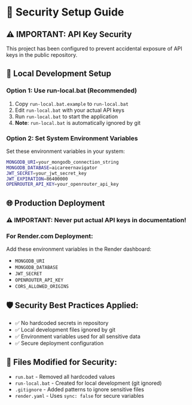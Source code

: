 # 🔐 Security Setup Guide

## ⚠️ IMPORTANT: API Key Security

This project has been configured to prevent accidental exposure of API keys in the public repository.

## 🚀 Local Development Setup

### Option 1: Use run-local.bat (Recommended)
1. Copy `run-local.bat.example` to `run-local.bat`
2. Edit `run-local.bat` with your actual API keys
3. Run `run-local.bat` to start the application
4. **Note**: `run-local.bat` is automatically ignored by git

### Option 2: Set System Environment Variables
Set these environment variables in your system:
```bash
MONGODB_URI=your_mongodb_connection_string
MONGODB_DATABASE=aicareernavigator
JWT_SECRET=your_jwt_secret_key
JWT_EXPIRATION=86400000
OPENROUTER_API_KEY=your_openrouter_api_key
```

## 🌐 Production Deployment

### ⚠️ IMPORTANT: Never put actual API keys in documentation!

### For Render.com Deployment:
Add these environment variables in the Render dashboard:
- `MONGODB_URI`
- `MONGODB_DATABASE`
- `JWT_SECRET`
- `OPENROUTER_API_KEY`
- `CORS_ALLOWED_ORIGINS`

## 🛡️ Security Best Practices Applied:
- ✅ No hardcoded secrets in repository
- ✅ Local development files ignored by git
- ✅ Environment variables used for all sensitive data
- ✅ Secure deployment configuration

## 📝 Files Modified for Security:
- `run.bat` - Removed all hardcoded values
- `run-local.bat` - Created for local development (git ignored)
- `.gitignore` - Added patterns to ignore sensitive files
- `render.yaml` - Uses `sync: false` for secure variables

